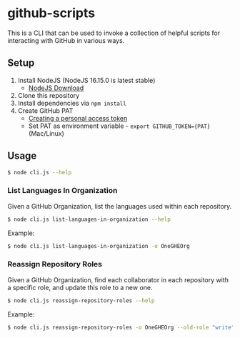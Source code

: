 # github-scripts

This is a CLI that can be used to invoke a collection of helpful scripts for interacting with GitHub in various ways.

## Setup

1. Install NodeJS (NodeJS 16.15.0 is latest stable)
    * [NodeJS Download](https://nodejs.org/en/)
2. Clone this repository
3. Install dependencies via `npm install`
4. Create GitHub PAT
    * [Creating a personal access token](https://docs.github.com/en/authentication/keeping-your-account-and-data-secure/creating-a-personal-access-token)
    * Set PAT as environment variable -  `export GITHUB_TOKEN={PAT}` (Mac/Linux)

## Usage

```bash
$ node cli.js --help
```

### List Languages In Organization

Given a GitHub Organization, list the languages used within each repository.

```bash
$ node cli.js list-languages-in-organization --help
```

Example:

```bash
$ node cli.js list-languages-in-organization -o OneGHEOrg
```

### Reassign Repository Roles

Given a GitHub Organization, find each collaborator in each repository with a specific role, and update this role to a new one.

```bash
$ node cli.js reassign-repository-roles --help
```

Example:

```bash
$ node cli.js reassign-repository-roles -o OneGHEOrg --old-role "write" --new-role "maintain"
```
